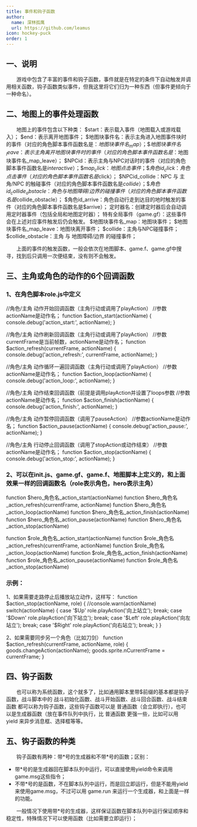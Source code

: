 ```yaml
---
title: 事件和钩子函数
author:
  name: 深林孤鹰
  url: https://github.com/leamus
icon: hockey-puck
order: 1
---
```


## 一、说明

&emsp;&emsp;游戏中包含了丰富的事件和钩子函数，事件就是在特定的条件下自动触发并调用相关函数，钩子函数类似事件，但我这里将它们归为一种东西（但事件更倾向于一种命名）。

## 二、地图上的事件处理函数

&emsp;&emsp;地图上的事件包含以下种类：
      \$start：表示载入事件（地图载入或游戏载入）；
      \$end：表示离开地图事件；
      \$地图块事件名：表示主角进入地图事件块时的事件（对应的角色脚本事件函数名是：$地图块事件名_map）；
      \$地图块事件名_leave：表示主角离开地图块事件时的事件（对应的角色脚本事件函数名是：$地图块事件名_map_leave）；
      \$NPCid：表示主角与NPC对话时的事件（对应的角色脚本事件函数名是$interactive）；
      \$map_click：地图点击事件；
      \$角色id_click：角色点击事件（对应的角色脚本事件函数名是$click）；
      \$NPCid_collide：NPC 与 主角/NPC 的触碰事件（对应的角色脚本事件函数名是$collide）；
      \$角色id_collide_obstacle：角色 与 地图障碍/边界 的碰撞事件（对应的角色脚本事件函数名是$collide_obstacle）；
      \$角色id_arrive：角色自动行走到达目的地时触发的事件（对应的角色脚本事件函数名是$arrive）；
      定时器名：创建定时器后会自动调用定时器事件（包括全局和地图定时器）；
      特有全局事件（game.gf）：这些事件会在上述对应事件触发后仍会触发。
        \$地图块事件名_map：地图块事件；
        \$地图块事件名_map_leave：地图块离开事件；
        \$collide：主角与NPC碰撞事件；
        \$collide_obstacle：主角 与 地图障碍/边界 的碰撞事件；

&emsp;&emsp;上面的事件的触发函数，一般会依次在地图脚本、game.f、game.gf中搜寻，找到后只调用一次便结束，没有则不会触发。

## 三、主角或角色的动作的6个回调函数

### 1、在角色脚本role.js中定义

//角色/主角 动作开始回调函数（主角行动或调用了playAction）
//参数actionName是动作名；
function $action_start(actionName) {
    console.debug('action_start:', actionName);
}

//角色/主角 动作刷新回调函数（主角行动或调用了playAction）
//参数currentFrame是当前帧数，actionName是动作名；
function $action_refresh(currentFrame, actionName) {
    console.debug('action_refresh:', currentFrame, actionName);
}

//角色/主角 动作循环一遍回调函数（主角行动或调用了playAction）
//参数actionName是动作名；
function \$action_loop(actionName) {
    console.debug('action_loop:', actionName);
}

//角色/主角 动作结束回调函数（前提是调用playAction并设置了loops参数
//参数actionName是动作名；
function \$action_finish(actionName) {
    console.debug('action_finish:', actionName);
}

//角色/主角 动作暂停回调函数（调用了pauseAction）
//参数actionName是动作名；
function \$action_pause(actionName) {
    console.debug('action_pause:', actionName);
}

//角色/主角 行动停止回调函数（调用了stopAction或动作结束）
//参数actionName是动作名；
function \$action_stop(actionName) {
    console.debug('action_stop:', actionName);
}

### 2、可以在init.js、game.gf、game.f、地图脚本上定义的，和上面效果一样的回调函数名（role表示角色，hero表示主角）

function \$hero_角色名_action_start(actionName)
function \$hero_角色名_action_refresh(currentFrame, actionName)
function \$hero_角色名_action_loop(actionName)
function \$hero_角色名_action_finish(actionName)
function \$hero_角色名_action_pause(actionName)
function \$hero_角色名_action_stop(actionName)

function \$role_角色名_action_start(actionName)
function \$role_角色名_action_refresh(currentFrame, actionName)
function \$role_角色名_action_loop(actionName)
function \$role_角色名_action_finish(actionName)
function \$role_角色名_action_pause(actionName)
function \$role_角色名_action_stop(actionName)

### 示例：

1、如果需要走路停止后播放站立动作，这样写：
function \$action_stop(actionName, role) {
  //console.warn(actionName)
  switch(actionName) {
    case '\$Up'
      role.playAction('向上站立');
      break;
    case '\$Down'
      role.playAction('向下站立');
      break;
    case '\$Left'
      role.playAction('向左站立');
      break;
    case '\$Right'
      role.playAction('向右站立');
      break;
  }
}

2、如果需要同步另一个角色（比如刀剑）
function \$action_refresh(currentFrame, actionName, role) {
    goods.changeAction(actionName);
    goods.sprite.nCurrentFrame = currentFrame;
}

## 四、钩子函数

&emsp;&emsp;也可以称为系统函数，这个就多了，比如通用脚本里带\$前缀的基本都是钩子函数，战斗脚本中的 战斗初始化函数、战斗开始函数、战斗回合函数、战斗结束函数 都可以称为钩子函数，这些钩子函数可以是 普通函数（会立即执行），也可以是生成器函数（放在事件队列中执行，比 普通函数 更强一些，比如可以用 yield 来异步消息框、选择框等等。

## 五、钩子函数的种类

&emsp;&emsp;钩子函数有两种：带\*号的生成器和不带\*号的函数；区别：

* 带\*号的是生成器回在脚本队列中运行，可以直接使用yield命令来调用game.msg这些指令；
* 不带\*号的是函数，不在脚本队列中运行，而是回立即运行，但是不能用yield来使用game.msg，不过可以用 game.run 来运行一个生成器，和上面是一样的功能。

&emsp;&emsp;一般情况下使用带\*号的生成器，这样保证函数在脚本队列中运行保证顺序和稳定性，特殊情况下可以使用函数（比如需要立即运行）；
